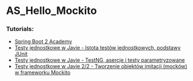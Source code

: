 # AS_Hello_Mockito 
### Tutorials:
* [Spring Boot 2 Academy](https://www.akademiaspring.pl)
* [Testy jednostkowe w Javie - Istota testów jednostkowych, podstawy JUnit](https://www.youtube.com/watch?v=BijU1qqSH80)
* [Testy jednostkowe w Javie - TestNG, asercje i testy parametryzowane](https://www.youtube.com/watch?v=EGpGa-o8MkM&list=PLgdDx_cYJqkxcHPhFpElTddgLFXVtMG1p&index=2)
* [Testy jednostkowe w Javie 2/2 - Tworzenie obiektów imitacji (mocków) w frameworku Mockito](https://www.youtube.com/watch?v=ROBFcefzeJQ)
